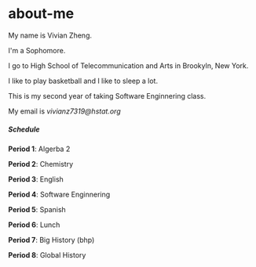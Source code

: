 # about-me
My name is Vivian  Zheng. 

I'm a Sophomore.

I go to High School of Telecommunication and Arts in Brookyln, New York.

I like to play basketball and I like to sleep a lot. 

This is my second year of taking Software Enginnering class.

My email is _vivianz7319@hstat.org_

##### **Schedule**

**Period 1**: Algerba 2 

**Period 2**: Chemistry 

**Period 3**: English 

**Period 4**: Software Enginnering 

**Period 5**: Spanish 

**Period 6**: Lunch 

**Period 7**: Big History (bhp)

**Period 8**: Global History 


